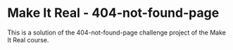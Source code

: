 # Make It Real - 404-not-found-page
This is a solution of the 404-not-found-page challenge project of the Make It Real course.
